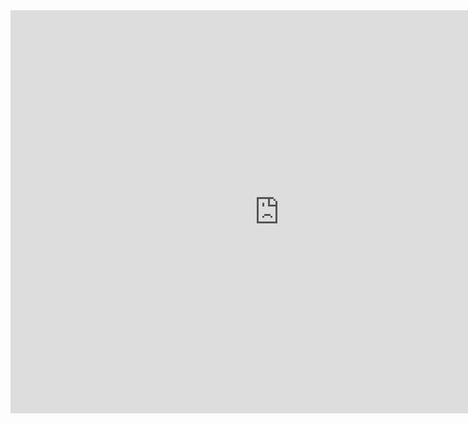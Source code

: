 <iframe src="https://data.oecd.org/chart/61Qp" width="860" height="645" style="border: 0" mozallowfullscreen="true" webkitallowfullscreen="true" allowfullscreen="true"><a href="https://data.oecd.org/chart/61Qp" target="_blank">OECD Chart: General government debt, Total, % of GDP, Annual, 2018</a></iframe>

<div class="flourish-embed flourish-chart" data-src="visualisation/3218809" data-url="https://flo.uri.sh/visualisation/3218809/embed"><script src="https://public.flourish.studio/resources/embed.js"></script></div>
